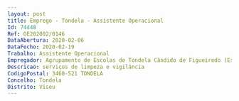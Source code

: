 ```yaml
--- 
layout: post
title: Emprego - Tondela - Assistente Operacional
Id: 74448
Ref: OE202002/0146
DataAbertura: 2020-02-06
DataFecho: 2020-02-19
Trabalho: Assistente Operacional
Empregador: Agrupamento de Escolas de Tondela Cândido de Figueiredo (Escola Básica de Tondela - Sede)
Descricao: serviços de limpeza e vigilância
CodigoPostal: 3460-521 TONDELA
Concelho: Tondela
Distrito: Viseu
--- 
```

